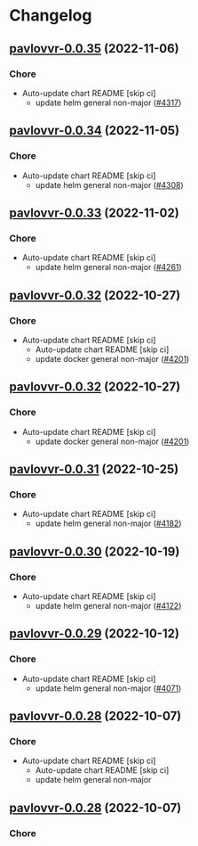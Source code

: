# Changelog



## [pavlovvr-0.0.35](https://github.com/truecharts/charts/compare/pavlovvr-0.0.34...pavlovvr-0.0.35) (2022-11-06)

### Chore

- Auto-update chart README [skip ci]
  - update helm general non-major ([#4317](https://github.com/truecharts/charts/issues/4317))




## [pavlovvr-0.0.34](https://github.com/truecharts/charts/compare/pavlovvr-0.0.33...pavlovvr-0.0.34) (2022-11-05)

### Chore

- Auto-update chart README [skip ci]
  - update helm general non-major ([#4308](https://github.com/truecharts/charts/issues/4308))




## [pavlovvr-0.0.33](https://github.com/truecharts/charts/compare/pavlovvr-0.0.32...pavlovvr-0.0.33) (2022-11-02)

### Chore

- Auto-update chart README [skip ci]
  - update helm general non-major ([#4261](https://github.com/truecharts/charts/issues/4261))




## [pavlovvr-0.0.32](https://github.com/truecharts/charts/compare/pavlovvr-0.0.31...pavlovvr-0.0.32) (2022-10-27)

### Chore

- Auto-update chart README [skip ci]
  - Auto-update chart README [skip ci]
  - update docker general non-major ([#4201](https://github.com/truecharts/charts/issues/4201))




## [pavlovvr-0.0.32](https://github.com/truecharts/charts/compare/pavlovvr-0.0.31...pavlovvr-0.0.32) (2022-10-27)

### Chore

- Auto-update chart README [skip ci]
  - update docker general non-major ([#4201](https://github.com/truecharts/charts/issues/4201))




## [pavlovvr-0.0.31](https://github.com/truecharts/charts/compare/pavlovvr-0.0.30...pavlovvr-0.0.31) (2022-10-25)

### Chore

- Auto-update chart README [skip ci]
  - update helm general non-major ([#4182](https://github.com/truecharts/charts/issues/4182))




## [pavlovvr-0.0.30](https://github.com/truecharts/charts/compare/pavlovvr-0.0.29...pavlovvr-0.0.30) (2022-10-19)

### Chore

- Auto-update chart README [skip ci]
  - update helm general non-major ([#4122](https://github.com/truecharts/charts/issues/4122))




## [pavlovvr-0.0.29](https://github.com/truecharts/charts/compare/pavlovvr-0.0.28...pavlovvr-0.0.29) (2022-10-12)

### Chore

- Auto-update chart README [skip ci]
  - update helm general non-major ([#4071](https://github.com/truecharts/charts/issues/4071))




## [pavlovvr-0.0.28](https://github.com/truecharts/charts/compare/pavlovvr-0.0.27...pavlovvr-0.0.28) (2022-10-07)

### Chore

- Auto-update chart README [skip ci]
  - Auto-update chart README [skip ci]
  - update helm general non-major




## [pavlovvr-0.0.28](https://github.com/truecharts/charts/compare/pavlovvr-0.0.27...pavlovvr-0.0.28) (2022-10-07)

### Chore
